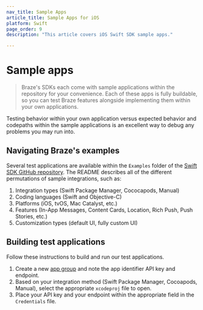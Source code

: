 ```yaml
---
nav_title: Sample Apps
article_title: Sample Apps for iOS
platform: Swift
page_order: 9
description: "This article covers iOS Swift SDK sample apps."

---
```


# Sample apps

> Braze's SDKs each come with sample applications within the repository for your convenience. Each of these apps is fully buildable, so you can test Braze features alongside implementing them within your own applications. 

Testing behavior within your own application versus expected behavior and codepaths within the sample applications is an excellent way to debug any problems you may run into.

## Navigating Braze's examples

Several test applications are available within the `Examples` folder of the [Swift SDK GitHub repository][1]. The README describes all of the different permutations of sample integrations, such as:

1. Integration types (Swift Package Manager, Cococapods, Manual)
2. Coding languages (Swift and Objective-C)
3. Platforms (iOS, tvOS, Mac Catalyst, etc.)
4. Features (In-App Messages, Content Cards, Location, Rich Push, Push Stories, etc.)
5. Customization types (default UI, fully custom UI)

## Building test applications

Follow these instructions to build and run our test applications.

1. Create a new [app group][2] and note the app identifier API key and endpoint.
2. Based on your integration method (Swift Package Manager, Cocoapods, Manual), select the appropriate `xcodeproj` file to open.
3. Place your API key and your endpoint within the appropriate field in the `Credentials` file.

[1]: https://github.com/braze-inc/braze-swift-sdk/tree/main/Examples
[2]: {{site.baseurl}}/developer_guide/platform_wide/app_group_configuration/#creating-your-app-group-in-my-apps
